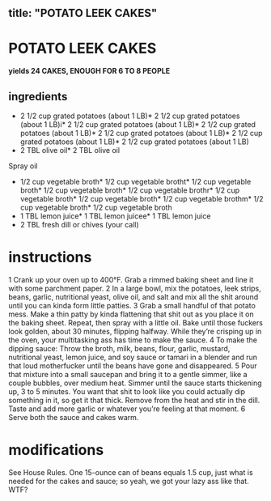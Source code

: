 

	
title: "POTATO LEEK CAKES"
---
# POTATO LEEK CAKES
#### yields 24 CAKES, ENOUGH FOR 6 TO 8 PEOPLE
## ingredients
* 2 1/2 cup grated potatoes (about 1 LB)* 2 1/2 cup grated potatoes (about 1 LB)i* 2 1/2 cup grated potatoes (about 1 LB)* 2 1/2 cup grated potatoes (about 1 LB)* 2 1/2 cup grated potatoes (about 1 LB)* 2 1/2 cup grated potatoes (about 1 LB)* 2 1/2 cup grated potatoes (about 1 LB)
* 2 TBL olive oil* 2 TBL olive oil

Spray oil
* 1/2 cup vegetable broth* 1/2 cup vegetable brotht* 1/2 cup vegetable broth* 1/2 cup vegetable broth* 1/2 cup vegetable brothr* 1/2 cup vegetable broth* 1/2 cup vegetable broth* 1/2 cup vegetable brothm* 1/2 cup vegetable broth* 1/2 cup vegetable broth
* 1 TBL lemon juice* 1 TBL lemon juicee* 1 TBL lemon juice
* 2 TBL fresh dill or chives (your call)


# instructions
1 Crank up your oven up to 400°F. Grab a rimmed baking sheet and line it with some parchment paper.
2 In a large bowl, mix the potatoes, leek strips, beans, garlic, nutritional yeast, olive oil, and salt and mix all the shit around until you can kinda form little patties.
3 Grab a small handful of that potato mess. Make a thin patty by kinda flattening that shit out as you place it on the baking sheet. Repeat, then spray with a little oil. Bake until those fuckers look golden, about 30 minutes, flipping halfway. While they’re crisping up in the oven, your multitasking ass has time to make the sauce.
4 To make the dipping sauce: Throw the broth, milk, beans, flour, garlic, mustard, nutritional yeast, lemon juice, and soy sauce or tamari in a blender and run that loud motherfucker until the beans have gone and disappeared.
5 Pour that mixture into a small saucepan and bring it to a gentle simmer, like a couple bubbles, over medium heat. Simmer until the sauce starts thickening up, 3 to 5 minutes. You want that shit to look like you could actually dip something in it, so get it that thick. Remove from the heat and stir in the dill. Taste and add more garlic or whatever you’re feeling at that moment.
6 Serve both the sauce and cakes warm.

# modifications

See House Rules.
 One 15-ounce can of beans equals 1.5 cup, just what is needed for the cakes and sauce; so yeah, we got your lazy ass like that.
 WTF?
	

